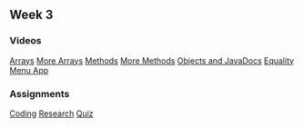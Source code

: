 ## Week 3
### Videos
[Arrays]()
[More Arrays]()
[Methods]()
[More Methods]()
[Objects and JavaDocs]()
[Equality]()
[Menu App]()
### Assignments
[Coding](https://github.com/NickSuwyn/promineo-class-1/blob/master/week_3/src/assignments/Coding.java)
[Research](https://github.com/NickSuwyn/promineo-class-1/blob/master/week_3/src/assignments/Research.java)
[Quiz](https://github.com/NickSuwyn/promineo-class-1/blob/master/week_3/src/assignments/Quiz.java)